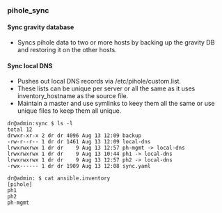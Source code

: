 ### pihole_sync

#### Sync gravity database
- Syncs pihole data to two or more hosts by backing up the gravity DB and restoring it on the other hosts.

#### Sync local DNS
- Pushes out local DNS records via /etc/pihole/custom.list.
- These lists can be unique per server or all the same as it uses inventory_hostname as the source file.
- Maintain a master and use symlinks to keey them all the same or use unique files to keep them all unique.

```
dr@admin:sync $ ls -l
total 12
drwxr-xr-x 2 dr dr 4096 Aug 13 12:09 backup
-rw-r--r-- 1 dr dr 1461 Aug 13 12:09 local-dns
lrwxrwxrwx 1 dr dr    9 Aug 13 12:57 ph-mgmt -> local-dns
lrwxrwxrwx 1 dr dr    9 Aug 13 10:44 ph1 -> local-dns
lrwxrwxrwx 1 dr dr    9 Aug 13 12:57 ph2 -> local-dns
-rwx------ 1 dr dr 1909 Aug 13 12:08 sync.yaml
```

```
dr@admin: $ cat ansible.inventory
[pihole]
ph1
ph2
ph-mgmt
```

